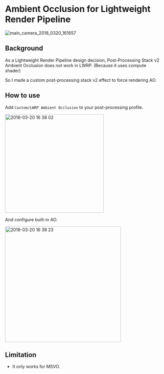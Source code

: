 # Ambient Occlusion for Lightweight Render Pipeline

![main_camera_2018_0320_161657](https://user-images.githubusercontent.com/1482297/37642184-913e7de2-2c5f-11e8-9ba4-8fdb221db713.gif)

## Background

As a Lightweight Render Pipeline design decision, Post-Processing Stack v2 Ambient Occlusion does not work in LWRP. (Because it uses compute shader)

So I made a custom post-processing stack v2 effect to force rendering AO.

## How to use

Add `Custom/LWRP Ambient Occlusion` to your post-processing profile.

<img width="322" alt="2018-03-20 16 38 02" src="https://user-images.githubusercontent.com/1482297/37642189-9621cbc0-2c5f-11e8-8467-6fa869038927.png">

And configure built-in AO.

<img width="378" alt="2018-03-20 16 38 23" src="https://user-images.githubusercontent.com/1482297/37642191-96475e26-2c5f-11e8-9818-9ac87e0be149.png">

## Limitation

 - It only works for MSVO.
